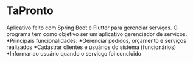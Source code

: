 # TaPronto
Aplicativo feito com Spring Boot e Flutter para gerenciar serviços. O programa tem como objetivo ser um aplicativo gerenciador de serviços.
  *Principais funcionalidades:
    *Gerenciar pedidos, orçamento e serviços realizados
    *Cadastrar clientes e usuários do sistema (funcionários)
    *Informar ao usuário quando o servicço foi concluido
